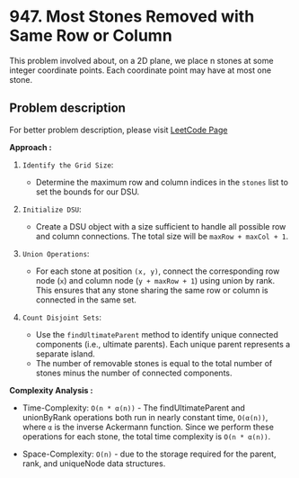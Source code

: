 # 947. Most Stones Removed with Same Row or Column

This problem involved about, on a 2D plane, we place n stones at some integer coordinate points. Each coordinate point may have at most one stone.

## Problem description

For better problem description, please visit [LeetCode Page](https://leetcode.com/problems/most-stones-removed-with-same-row-or-column/description/)

**Approach :**<br/>

1. `Identify the Grid Size`:

    - Determine the maximum row and column indices in the `stones` list to set the bounds for our DSU.

2. `Initialize DSU`:

    - Create a DSU object with a size sufficient to handle all possible row and column connections. The total size will be `maxRow + maxCol + 1`.

3. `Union Operations`:

    - For each stone at position `(x, y)`, connect the corresponding row node (`x`) and column node (`y + maxRow + 1`) using union by rank. This ensures that any stone sharing the same row or column is connected in the same set.

4. `Count Disjoint Sets`:
    - Use the `findUltimateParent` method to identify unique connected components (i.e., ultimate parents). Each unique parent represents a separate island.
    - The number of removable stones is equal to the total number of stones minus the number of connected components.

**Complexity Analysis :**<br/>

-   Time-Complexity: `O(n * α(n))` - The findUltimateParent and unionByRank operations both run in nearly constant time, `O(α(n))`, where `α` is the inverse Ackermann function. Since we perform these operations for each stone, the total time complexity is `O(n * α(n))`.

-   Space-Complexity: `O(n)` - due to the storage required for the parent, rank, and uniqueNode data structures.